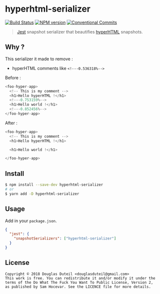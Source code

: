 # hyperhtml-serializer

[![Build Status][travis-image]][travis-url]
[![NPM version][npm-image]][npm-url]
[![Conventional Commits][conventional-commits-image]][conventional-commits-url]

> [Jest](https://github.com/facebook/jest) snapshot serializer that beautifies [hyperHTML](https://github.com/WebReflection/hyperHTML) snapshots.

## Why ?

This serializer it made to remove :

- hyperHTML comments like `<!---0.536318%-->`

Before :

```js
<foo-hyper-app>
  <!-- This is my comment -->
  <h1>Hello hyperHTML !</h1>
  <!---0.753159%-->
  <h1>Hello world !</h1>
  <!---0.852456%-->
</foo-hyper-app>
```

After :

```js
<foo-hyper-app>
  <!-- This is my comment -->
  <h1>Hello hyperHTML !</h1>

  <h1>Hello world !</h1>

</foo-hyper-app>
```

## Install

```sh
$ npm install --save-dev hyperhtml-serializer
# or
$ yarn add -D hyperhtml-serializer
```

## Usage

Add in your `package.json`.

```json
{
  "jest": {
    "snapshotSerializers": ["hyperhtml-serializer"]
  }
}
```

## License

    Copyright © 2018 Douglas Duteil <douglasduteil@gmail.com>
    This work is free. You can redistribute it and/or modify it under the
    terms of the Do What The Fuck You Want To Public License, Version 2,
    as published by Sam Hocevar. See the LICENCE file for more details.

[npm-url]: https://npmjs.org/package/hyperhtml-serializer
[npm-image]: http://img.shields.io/npm/v/hyperhtml-serializer.svg
[travis-url]: http://travis-ci.com/douglasduteil/hyperhtml-serializer
[travis-image]: http://travis-ci.com/douglasduteil/hyperhtml-serializer.svg?branch=master
[conventional-commits-image]: https://img.shields.io/badge/Conventional%20Commits-1.0.0-yellow.svg
[conventional-commits-url]: https://conventionalcommits.org*
